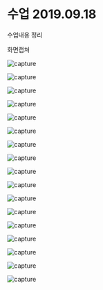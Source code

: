 # 수업 2019.09.18
수업내용 정리

화면캡쳐

![capture](./images/01.png)

![capture](./images/03.png)

![capture](./images/04.png)

![capture](./images/제목.png)

![capture](./images/bootstrap4.png)

![capture](./images/docs.png)

![capture](./images/function01.png)

![capture](./images/function02.png)

![capture](./images/function02-2.png)

![capture](./images/function02-3.png)

![capture](./images/function03.png)

![capture](./images/function04.png)

![capture](./images/function05.png)

![capture](./images/function06.png)

![capture](./images/function07.png)

![capture](./images/jumbotron.png)

![capture](./images/layout.png)
